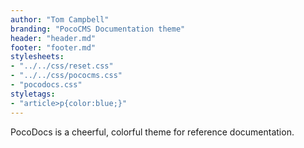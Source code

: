```yaml
---
author: "Tom Campbell"
branding: "PocoCMS Documentation theme"
header: "header.md"
footer: "footer.md"
stylesheets:
- "../../css/reset.css"
- "../../css/pococms.css"
- "pocodocs.css"
styletags:
- "article>p{color:blue;}"
---
```


PocoDocs is a cheerful, colorful theme for reference documentation.
